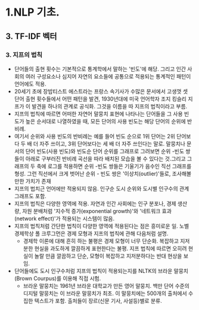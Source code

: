 # 1.NLP 기초.
## 3. TF-IDF 벡터
### 3. 지프의 법칙
- 단어들의 출현 횟수는 기본적으로 통계학에서 말하는 '빈도'에 해당. 그리고 인간 사회의 여러 구성요소나 심지어 자연의 요소들에 공통으로 적용되는 통계적인 패턴이 언어에도 적용.
- 20세기 초에 장밥티스트 에스트라는 프랑스 속기사가 수많은 문서에서 고생껏 셋 단어 출현 횟수들에서 어떤 패턴을 발견, 1930년대에 미국 언어학자 조지 킹슬리 지프가 이 발견을 하나의 관계로 공식화. 그것을 이름을 따 지프의 법칙이라고 부름.
- 지프의 법칙에 따르면 어떠한 자연어 말뭉치 표현에 나타나는 단어들을 그 사용 빈도가 높은 순서대로 나열하였을 때, 모든 단어의 사용 빈도는 해당 단어의 순위에 반비례.
- 여기서 순위와 사용 빈도의 반비례는 예를 들어 빈도 순으로 1위 단어는 2위 단어보다 두 배 더 자주 쓰이고, 3위 단어보다는 세 배 더 자주 쓰인다는 말로. 말뭉치나 문서의 단어 빈도(사용 빈도)와 빈도순 단어 순위를 그래프로 그려보면 순위 -빈도 쌍들이 아래로 구부러진 반비례 곡선을 따라 배치된 모습을 볼 수 있다는 것.그리고 그래프의 두 축에 로그를 적용하면 순위 -빈도 쌍들은 기울기가 음수인 직선 그래프를 형성. 그런 직선에서 크게 벗어난 순위 - 빈도 쌍은 '이상치(outlier)'들로, 조사해볼만한 가치가 존재
- 지프의 법치근 언어에만 적용되지 않음. 인구순 도시 순위와 도시별 인구수의 관계 그래프도 포함.
- 지프의 법칙은 다양한 영역에 적용. 자연과 인간 사회에는 인구 분포나, 경제 생산량, 자원 분배처럼 '지수적 증가(exponential growth)'와 '네트워크 효과(network effect)'가 적용되는 시스템이 많음.
- 지프의 법칙처럼 간단한 법칙이 다양한 영역에 적용된다는 점은 흥미로운 일. 노벨 경제학상 폴 크루그먼은 경제 모형과 지프의 법칙에 관해 다음처럼 설명.
  - 경제학 이론에 대해 흔히 하는 불평은 경제 모형이 너무 단순화. 복잡하고 지저분한 현실을 과도하게 깔끔하게 표현한다는 불평. 지프 법칙에 따르면 오히려 현실이 놀랄 만큼 깔끔하고 단순, 모형이 복잡하고 지저분하다는 반대 현상을 보임.
- 단어들에도 도시 인구수처럼 지프의 법칙이 적용되는지를 NLTK의 브라운 말뭉치(Brown Courpus)를 이용해 직접 시험.
  - 브라운 말뭉치는 1961년 브라운 대학교가 만든 영어 말뭉치. 백만 단어 수준의 디지털 말뭉치는 이 브라운 말뭉치가 최초. 이 말뭉치에는 500개의 출처에서 수집한 텍스트가 포함. 출처들이 장르(신문 기사, 사설등)별로 분류.